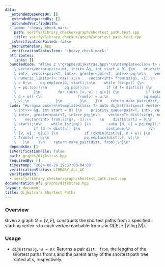 ```yaml
---
data:
  _extendedDependsOn: []
  _extendedRequiredBy: []
  _extendedVerifiedWith:
  - icon: ':heavy_check_mark:'
    path: verify/library_checker/graph/shortest_path.test.cpp
    title: verify/library_checker/graph/shortest_path.test.cpp
  _isVerificationFailed: false
  _pathExtension: hpp
  _verificationStatusIcon: ':heavy_check_mark:'
  attributes:
    links: []
  bundledCode: "#line 2 \"graphs/dijkstras.hpp\"\n\ntemplate<class T> auto dijkstras(const\
    \ vector<vector<pair<int, int>>> &g, int start = 0) {\n    priority_queue<pair<T,\
    \ int>, vector<pair<T, int>>, greater<pair<T, int>>> pq;\n\n    vector<T> dist(sz(g),\
    \ numeric_limits<T>::max());\n    vector<int> from(sz(g), -1);\n    \n    dist[start]\
    \ = 0;\n    pq.emplace(0, start);\n\n    while (sz(pq)) {\n        auto [d, u]\
    \ = pq.top();\n        pq.pop();\n        if (d != dist[u]) {\n            continue;\n\
    \        }\n        for (auto [v, w] : g[u]) {\n            if (ckmin(dist[v],\
    \ d + w)) {\n                from[v] = u;\n                pq.emplace(dist[v],\
    \ v);\n            }\n        }\n    }\n    return make_pair(dist, from);\n}\n"
  code: "#pragma once\n\ntemplate<class T> auto dijkstras(const vector<vector<pair<int,\
    \ int>>> &g, int start = 0) {\n    priority_queue<pair<T, int>, vector<pair<T,\
    \ int>>, greater<pair<T, int>>> pq;\n\n    vector<T> dist(sz(g), numeric_limits<T>::max());\n\
    \    vector<int> from(sz(g), -1);\n    \n    dist[start] = 0;\n    pq.emplace(0,\
    \ start);\n\n    while (sz(pq)) {\n        auto [d, u] = pq.top();\n        pq.pop();\n\
    \        if (d != dist[u]) {\n            continue;\n        }\n        for (auto\
    \ [v, w] : g[u]) {\n            if (ckmin(dist[v], d + w)) {\n               \
    \ from[v] = u;\n                pq.emplace(dist[v], v);\n            }\n     \
    \   }\n    }\n    return make_pair(dist, from);\n}\n"
  dependsOn: []
  isVerificationFile: false
  path: graphs/dijkstras.hpp
  requiredBy: []
  timestamp: '2024-08-26 19:37:00-04:00'
  verificationStatus: LIBRARY_ALL_AC
  verifiedWith:
  - verify/library_checker/graph/shortest_path.test.cpp
documentation_of: graphs/dijkstras.hpp
layout: document
title: Dijkstra's Shortest Paths
---
```


### Overview

Given a graph $G = (V, E)$, constructs the shortest paths from a specified starting vertex $s$ to each vertex reachable from $s$ in $O(\lvert E \rvert + \lvert V \rvert \log{\lvert V \rvert})$.

### Usage

* `dijkstras(g, s = 0)`: Returns a pair `dist, from`, the lengths of the shortest paths from s and the parent array of the shortest path tree rooted at s, respectively.